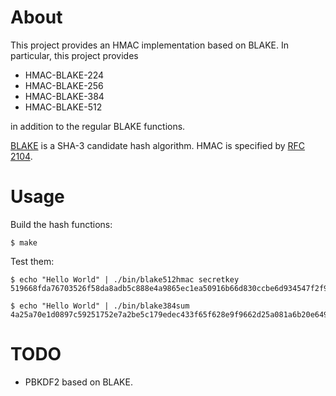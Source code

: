 # About

This project provides an HMAC implementation based on BLAKE.
In particular, this project provides

  * HMAC-BLAKE-224
  * HMAC-BLAKE-256
  * HMAC-BLAKE-384
  * HMAC-BLAKE-512

in addition to the regular BLAKE functions.

[BLAKE](http://131002.net/blake/) is a SHA-3 candidate hash algorithm.
HMAC is specified by [RFC 2104](https://tools.ietf.org/html/rfc2104).

# Usage

Build the hash functions:

    $ make

Test them:

    $ echo "Hello World" | ./bin/blake512hmac secretkey
    519668fda76703526f58da8adb5c888e4a9865ec1ea50916b66d830ccbe6d934547f2f9874c94834c50617ffe21edba5c5308c6d6b9fc9c8e76a7716ce6d7a5e

    $ echo "Hello World" | ./bin/blake384sum 
    4a25a70e1d0897c59251752e7a2be5c179edec433f65f628e9f9662d25a081a6b20e649532be38558de036dcce8b1581

# TODO

* PBKDF2 based on BLAKE.
